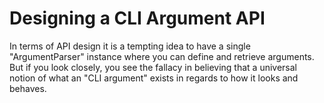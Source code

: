 # Designing a CLI Argument API
In terms of API design it is a tempting idea to have a single "ArgumentParser" instance where you can define and retrieve arguments.  
But if you look closely, you see the fallacy in believing that a universal notion of what an "CLI argument" exists in regards to how it looks and behaves.
